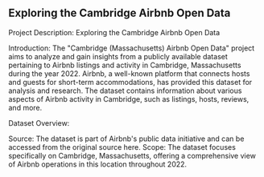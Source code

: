 ## Exploring the Cambridge Airbnb Open Data


Project Description: Exploring the Cambridge Airbnb Open Data

Introduction:
The "Cambridge (Massachusetts) Airbnb Open Data" project aims to analyze and gain insights from a publicly available dataset pertaining to Airbnb listings and activity in Cambridge, Massachusetts during the year 2022. Airbnb, a well-known platform that connects hosts and guests for short-term accommodations, has provided this dataset for analysis and research. The dataset contains information about various aspects of Airbnb activity in Cambridge, such as listings, hosts, reviews, and more.

Dataset Overview:

Source: The dataset is part of Airbnb's public data initiative and can be accessed from the original source here.
Scope: The dataset focuses specifically on Cambridge, Massachusetts, offering a comprehensive view of Airbnb operations in this location throughout 2022.

